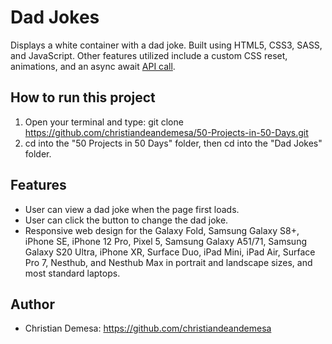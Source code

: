 # Dad Jokes

Displays a white container with a dad joke. Built using HTML5, CSS3, SASS, and JavaScript. Other features utilized include a custom CSS reset, animations, and an async
await [API call](https://icanhazdadjoke.com/api).

## How to run this project
1. Open your terminal and type: git clone https://github.com/christiandeandemesa/50-Projects-in-50-Days.git
2. cd into the "50 Projects in 50 Days" folder, then cd into the "Dad Jokes" folder.

## Features
- User can view a dad joke when the page first loads.
- User can click the button to change the dad joke.
- Responsive web design for the Galaxy Fold, Samsung Galaxy S8+, iPhone SE, iPhone 12 Pro, Pixel 5, Samsung Galaxy A51/71, Samsung Galaxy S20 Ultra, iPhone XR, Surface 
  Duo, iPad Mini, iPad Air, Surface Pro 7, Nesthub, and Nesthub Max in portrait and landscape sizes, and most standard laptops.

## Author
- Christian Demesa: https://github.com/christiandeandemesa
